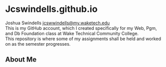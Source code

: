 # Jcswindells.github.io
Joshua Swindells jcswwindells@my.waketech.edu  
This is my GitHub account, which I created specifically for my Web, Pgm, and Db Foundation class at Wake Technical Community College.  
This repository is where some of my assignments shall be held and worked on as the semester progresses.  

## About Me
